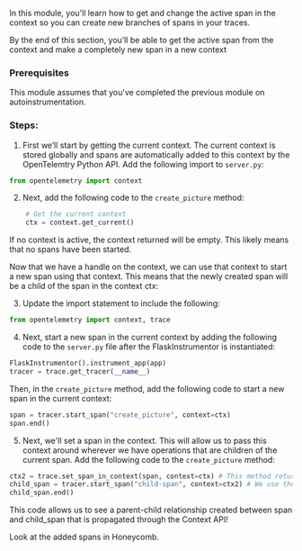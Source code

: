 In this module, you'll learn how to get and change the active span in the context so you can create new branches of spans in your traces.

By the end of this section, you’ll be able to get the active span from the context and make a completely new span in a new context

### Prerequisites

This module assumes that you've completed the previous module on autoinstrumentation.

### Steps:

1. First we’ll start by getting the current context. The current context is stored globally and spans are automatically added to this context by the OpenTelemtry Python API. Add the following import to `server.py`:

```python
from opentelemetry import context
```

2. Next, add the following code to the `create_picture` method:

```python
    # Get the current context
    ctx = context.get_current()
```

If no context is active, the context returned will be empty. This likely means that no spans have been started.

Now that we have a handle on the context, we can use that context to start a new span using that context. This means that the newly created span will be a child of the span in the context ctx:

3. Update the import statement to include the following:

```python
from opentelemetry import context, trace
```

4. Next, start a new span in the current context by adding the following code to the `server.py` file after the FlaskInstrumentor is instantiated:

```python
FlaskInstrumentor().instrument_app(app)
tracer = trace.get_tracer(__name__)
```

Then, in the `create_picture` method, add the following code to start a new span in the current context:

```python
span = tracer.start_span("create_picture", context=ctx)
span.end()
```

5. Next, we'll set a span in the context. This will allow us to pass this context around wherever we have operations that are children of the current span. Add the following code to the `create_picture` method:

```python
ctx2 = trace.set_span_in_context(span, context=ctx) # This method returns a new context
child_span = tracer.start_span("child-span", context=ctx2) # We use the new context to start a new span
child_span.end()
```

This code allows us to see a parent-child relationship created between span and child_span that is propagated through the Context API!

Look at the added spans in Honeycomb.
